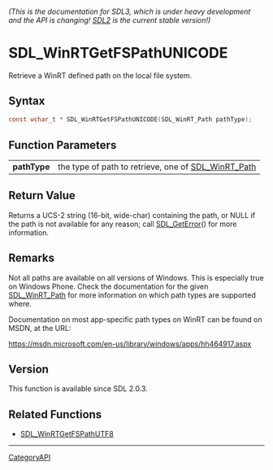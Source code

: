 ###### (This is the documentation for SDL3, which is under heavy development and the API is changing! [SDL2](https://wiki.libsdl.org/SDL2/) is the current stable version!)
# SDL_WinRTGetFSPathUNICODE

Retrieve a WinRT defined path on the local file system.

## Syntax

```c
const wchar_t * SDL_WinRTGetFSPathUNICODE(SDL_WinRT_Path pathType);

```

## Function Parameters

|                  |                                                                       |
| ---------------- | --------------------------------------------------------------------- |
| **pathType**     | the type of path to retrieve, one of [SDL_WinRT_Path](SDL_WinRT_Path.md) |

## Return Value

Returns a UCS-2 string (16-bit, wide-char) containing the path, or NULL if
the path is not available for any reason; call
[SDL_GetError](SDL_GetError.md)() for more information.

## Remarks

Not all paths are available on all versions of Windows. This is especially
true on Windows Phone. Check the documentation for the given
[SDL_WinRT_Path](SDL_WinRT_Path.md) for more information on which path types
are supported where.

Documentation on most app-specific path types on WinRT can be found on
MSDN, at the URL:

https://msdn.microsoft.com/en-us/library/windows/apps/hh464917.aspx

## Version

This function is available since SDL 2.0.3.

## Related Functions

* [SDL_WinRTGetFSPathUTF8](SDL_WinRTGetFSPathUTF8.md)

----
[CategoryAPI](CategoryAPI.md)
